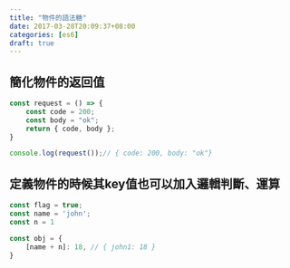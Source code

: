 ```yaml
---
title: "物件的語法糖"
date: 2017-03-28T20:09:37+08:00
categories: [es6]
draft: true
---
```


<!--more-->

## 簡化物件的返回值

```javascript
const request = () => {
    const code = 200;
    const body = "ok";
    return { code, body };
}

console.log(request());// { code: 200, body: "ok"}
```

## 定義物件的時候其key值也可以加入邏輯判斷、運算

```javascript
const flag = true;
const name = 'john';
const n = 1

const obj = {
    [name + n]: 18, // { john1: 18 }
}
```
